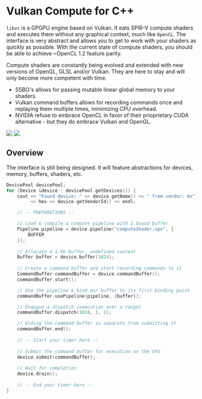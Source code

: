# Vulkan Compute for C++
```libvc``` is a GPGPU engine based on Vulkan. It eats SPIR-V compute shaders and executes them without any graphical context, much like ```OpenCL```. The interface is very abstract and allows you to get to work with your shaders as quickly as possible. With the current state of compute shaders, you should be able to achieve ~OpenCL 1.2 feature parity.

Compute shaders are constantly being evolved and extended with new versions of OpenGL, GLSL and/or Vulkan. They are here to stay and will only become more competent with time.

* SSBO's allows for passing mutable linear global memory to your shaders.
* Vulkan command buffers allows for recording commands once and replaying them multiple times, minimizing CPU overhead.
* NVIDIA refuse to embrace OpenCL in favor of their prioprietary CUDA alternative - but they do embrace Vulkan and OpenGL.

![](vulkan.png) ![](spir.png)

## Overview
The interface is still being designed. It will feature abstractions for devices, memory, buffers, shaders, etc.

```c++
DevicePool devicePool;
for (Device &device : devicePool.getDevices()) {
    cout << "Found device: " << device.getName() << " from vendor: 0x"
         << hex << device.getVendorId() << endl;

    // -- PREPARATIONS --

    // Load & compile a compute pipeline with 1 bound buffer
    Pipeline pipeline = device.pipeline("computeShader.spv", {
        BUFFER
    });
    
    // Allocate a 1 kb buffer, undefined content
    Buffer buffer = device.buffer(1024);
    
    // Create a command buffer and start recording commands to it
    CommandBuffer commandBuffer = device.commandBuffer();
    commandBuffer.start();

    // Use the pipeline & bind our buffer to its first binding point
    commandBuffer.usePipeline(pipeline, {buffer});

    // Enquque a dispatch (execution over a range)
    commandBuffer.dispatch(1024, 1, 1);

    // Ending the command buffer is separate from submitting it
    commandBuffer.end();
    
    // -- Start your timer here --
    
    // Submit the command buffer for execution on the GPU
    device.submit(commandBuffer);
    
    // Wait for completion
    device.drain();
    
    // -- End your timer here --
}
```
